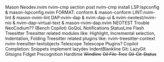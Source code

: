 Mason
    Neodev.nvim nvim-cmp section post nvim-cmp install 
LSP:lspconfig & mason-lspconfig.nvim 
FORMAT: conform & mason-conform 
LINT:nvim-lint & mason-nvim-lint 
DAP:nvim-dap & nvim-dap-ui & nvim-neotest/nvim-nio & nvim-dap-virtual-text & mason-nvim-dap.nvim 
NEOTEST 
Trouble 
NeoCodium?? (Bench Copilot) 
GoQoL 
Notifications 
StatusLine 
Flash 
Treesitter 
    Treesitter related modules like: Highlight, Incremental selection, Indentation, Folding 
    Treesitter related plugins like: nvim-treesitter-context nvim-treesitter-textobjects 
Telescope 
    Telescope Plugins? 
Copilot 
Completion: Snippets implement 
lazydev 
IndentBlankline 
Git: 
LazyGit 
Gitsigns 
Fidget 
Precognition 
Hardtime
~~Windline~~
~~Oil File-Tree~~
~~Oil-Git-Status~~
